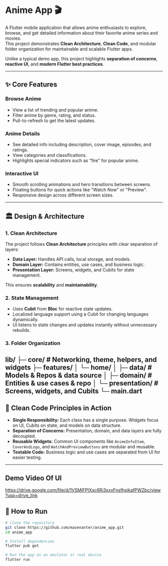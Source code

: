# Anime App 🎬

A Flutter mobile application that allows anime enthusiasts to explore, browse, and get detailed information about their favorite anime series and movies.  
This project demonstrates **Clean Architecture**, **Clean Code**, and modular folder organization for maintainable and scalable Flutter apps.

Unlike a typical demo app, this project highlights **separation of concerns**, **reactive UI**, and **modern Flutter best practices**.

---

## ✨ Core Features

### Browse Anime
- View a list of trending and popular anime.
- Filter anime by genre, rating, and status.
- Pull-to-refresh to get the latest updates.

### Anime Details
- See detailed info including description, cover image, episodes, and ratings.
- View categories and classifications.
- Highlights special indicators such as "fire" for popular anime.

### Interactive UI
- Smooth scrolling animations and hero transitions between screens.
- Floating buttons for quick actions like "Watch Now" or "Preview".
- Responsive design across different screen sizes.

---

## 🏛 Design & Architecture

### 1. Clean Architecture
The project follows **Clean Architecture** principles with clear separation of layers:

- **Data Layer:** Handles API calls, local storage, and models.
- **Domain Layer:** Contains entities, use cases, and business logic.
- **Presentation Layer:** Screens, widgets, and Cubits for state management.

This ensures **scalability** and **maintainability**.

### 2. State Management
- Uses **Cubit** from **Bloc** for reactive state updates.
- Localized language support using a Cubit for changing languages dynamically.
- UI listens to state changes and updates instantly without unnecessary rebuilds.

### 3. Folder Organization
lib/
├─ core/           # Networking, theme, helpers, and widgets
├─ features/
│    └─ home/
│        ├─ data/          # Models & Repos & data source
│        ├─ domain/        # Entities & use cases & repo
│        └─ presentation/  # Screens, widgets, and Cubits
└─ main.dart
---

## 🧩 Clean Code Principles in Action

- **Single Responsibility:** Each class has a single purpose. Widgets focus on UI, Cubits on state, and models on data structure.  
- **Separation of Concerns:** Presentation, domain, and data layers are fully decoupled.  
- **Reusable Widgets:** Common UI components like `AnimeInfoItem`, `CoverAndLogo`, and `WatchAndPreviewButtons` are modular and reusable.  
- **Testable Code:** Business logic and use cases are separated from UI for easier testing.

---
## Demo Video Of UI

https://drive.google.com/file/d/1VSMiFPlXsc6Ri3sxxFnsfhsjkafPWZbc/view?usp=drive_link

## 🚀 How to Run

```bash
# Clone the repository
git clone https://github.com/mazenanter/anime_app.git
cd anime_app

# Install dependencies
flutter pub get

# Run the app on an emulator or real device
flutter run
